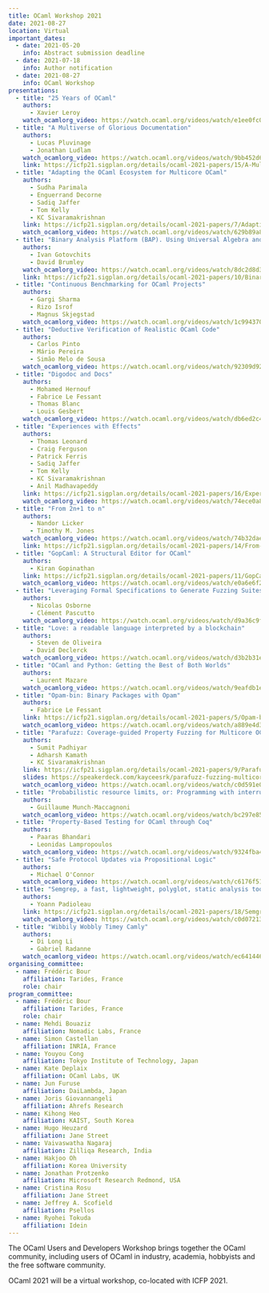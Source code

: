 ```yaml
---
title: OCaml Workshop 2021
date: 2021-08-27
location: Virtual
important_dates:
  - date: 2021-05-20
    info: Abstract submission deadline 
  - date: 2021-07-18
    info: Author notification
  - date: 2021-08-27
    info: OCaml Workshop
presentations:
  - title: "25 Years of OCaml"
    authors:
      - Xavier Leroy
    watch_ocamlorg_video: https://watch.ocaml.org/videos/watch/e1ee0fc0-50ef-4a1c-894a-17df181424cb
  - title: "A Multiverse of Glorious Documentation"
    authors:
      - Lucas Pluvinage
      - Jonathan Ludlam
    watch_ocamlorg_video: https://watch.ocaml.org/videos/watch/9bb452d6-1829-4dac-a6a2-46b31050c931
    link: https://icfp21.sigplan.org/details/ocaml-2021-papers/15/A-Multiverse-of-Glorious-Documentation 
  - title: "Adapting the OCaml Ecosystem for Multicore OCaml"
    authors:
      - Sudha Parimala 
      - Enguerrand Decorne
      - Sadiq Jaffer
      - Tom Kelly
      - KC Sivaramakrishnan
    link: https://icfp21.sigplan.org/details/ocaml-2021-papers/7/Adapting-the-OCaml-ecosystem-for-Multicore-OCaml
    watch_ocamlorg_video: https://watch.ocaml.org/videos/watch/629b89a8-bbd5-490d-98b0-d0c740912b02
  - title: "Binary Analysis Platform (BAP). Using Universal Algebra and Tagless-Final Style for Developing Representation-Agnostic Frameworks"
    authors:
      - Ivan Gotovchits
      - David Brumley
    watch_ocamlorg_video: https://watch.ocaml.org/videos/watch/8dc2d8d3-c140-4c3d-a8fe-a6fcf6fba988
    link: https://icfp21.sigplan.org/details/ocaml-2021-papers/10/Binary-Analysis-Platform-BAP-Using-Universal-Algebra-and-Tagless-Final-Style-for-D
  - title: "Continuous Benchmarking for OCaml Projects"
    authors:
      - Gargi Sharma
      - Rizo Isrof
      - Magnus Skjegstad
    watch_ocamlorg_video: https://watch.ocaml.org/videos/watch/1c994370-1aaa-4db6-b901-d762786e4904
  - title: "Deductive Verification of Realistic OCaml Code"
    authors:
      - Carlos Pinto
      - Mário Pereira
      - Simão Melo de Sousa
    watch_ocamlorg_video: https://watch.ocaml.org/videos/watch/92309d92-8cbf-4545-980c-209c96e42a79
  - title: "Digodoc and Docs"
    authors:
      - Mohamed Hernouf
      - Fabrice Le Fessant
      - Thomas Blanc
      - Louis Gesbert
    watch_ocamlorg_video: https://watch.ocaml.org/videos/watch/db6ed2c4-e940-4d5f-82ee-d3d20eb4ceb7
  - title: "Experiences with Effects"
    authors:
      - Thomas Leonard
      - Craig Ferguson
      - Patrick Ferris
      - Sadiq Jaffer
      - Tom Kelly
      - KC Sivaramakrishnan
      - Anil Madhavapeddy
    link: https://icfp21.sigplan.org/details/ocaml-2021-papers/16/Experiences-with-Effects
    watch_ocamlorg_video: https://watch.ocaml.org/videos/watch/74ece0a8-380f-4e2a-bef5-c6bb9092be89
  - title: "From 2n+1 to n"
    authors:
      - Nandor Licker
      - Timothy M. Jones
    watch_ocamlorg_video: https://watch.ocaml.org/videos/watch/74b32dae-11c6-4713-be1b-946260196e50
    link: https://icfp21.sigplan.org/details/ocaml-2021-papers/14/From-2n-1-to-n
  - title: "GopCaml: A Structural Editor for OCaml"
    authors:
      - Kiran Gopinathan
    link: https://icfp21.sigplan.org/details/ocaml-2021-papers/11/GopCaml-A-Structural-Editor-for-OCaml
    watch_ocamlorg_video: https://watch.ocaml.org/videos/watch/e0a6e6f2-0d40-4dfc-9308-001c8e0f64d6
  - title: "Leveraging Formal Specifications to Generate Fuzzing Suites"
    authors:
      - Nicolas Osborne
      - Clément Pascutto
    watch_ocamlorg_video: https://watch.ocaml.org/videos/watch/d9a36c9f-1611-42f9-8854-981b1e2d7d75
  - title: "Love: a readable language interpreted by a blockchain"
    authors:
      - Steven de Oliveira
      - David Declerck
    watch_ocamlorg_video: https://watch.ocaml.org/videos/watch/d3b2b31e-1739-406e-8de7-d5f21bc01836
  - title: "OCaml and Python: Getting the Best of Both Worlds"
    authors:
      - Laurent Mazare
    watch_ocamlorg_video: https://watch.ocaml.org/videos/watch/9eafdb1e-9be9-4a52-98b4-f4696eda4c18
  - title: "Opam-bin: Binary Packages with Opam"
    authors:
      - Fabrice Le Fessant
    link: https://icfp21.sigplan.org/details/ocaml-2021-papers/5/Opam-bin-Binary-Packages-with-Opam
    watch_ocamlorg_video: https://watch.ocaml.org/videos/watch/a889e4d3-0508-4734-b667-7060b0a253cd
  - title: "Parafuzz: Coverage-guided Property Fuzzing for Multicore OCaml programs"
    authors:
      - Sumit Padhiyar
      - Adharsh Kamath
      - KC Sivaramakrishnan
    link: https://icfp21.sigplan.org/details/ocaml-2021-papers/9/Parafuzz-Coverage-guided-Property-Fuzzing-for-Multicore-OCaml-programs
    slides: https://speakerdeck.com/kayceesrk/parafuzz-fuzzing-multicore-ocaml-programs
    watch_ocamlorg_video: https://watch.ocaml.org/videos/watch/c0d591e0-91c9-4eaa-a4d7-c4f514de0a57
  - title: "Probabilistic resource limits, or: Programming with interrupts in OCaml"
    authors: 
      - Guillaume Munch-Maccagnoni
    watch_ocamlorg_video: https://watch.ocaml.org/videos/watch/bc297e85-82dd-4baf-8556-4a3a934978f9
  - title: "Property-Based Testing for OCaml through Coq"
    authors:
      - Paaras Bhandari
      - Leonidas Lampropoulos
    watch_ocamlorg_video: https://watch.ocaml.org/videos/watch/9324fba4-2482-4bab-bfdd-b8881b3ed94a
  - title: "Safe Protocol Updates via Propositional Logic"
    authors:
      - Michael O'Connor
    watch_ocamlorg_video: https://watch.ocaml.org/videos/watch/c6176f51-0277-46f0-937b-1e2721044492
  - title: "Semgrep, a fast, lightweight, polyglot, static analysis tool to find bugs"
    authors:
      - Yoann Padioleau
    link: https://icfp21.sigplan.org/details/ocaml-2021-papers/18/Semgrep-a-fast-lightweight-polyglot-static-analysis-tool-to-find-bugs
    watch_ocamlorg_video: https://watch.ocaml.org/videos/watch/c0d07213-1426-46a1-98e0-0b0c4515c841
  - title: "Wibbily Wobbly Timey Camly"
    authors: 
      - Di Long Li
      - Gabriel Radanne
    watch_ocamlorg_video: https://watch.ocaml.org/videos/watch/ec641446-823b-40ec-a207-85157a18f88e
organising_committee: 
  - name: Frédéric Bour
    affiliation: Tarides, France
    role: chair
program_committee: 
  - name: Frédéric Bour
    affiliation: Tarides, France
    role: chair
  - name: Mehdi Bouaziz
    affiliation: Nomadic Labs, France
  - name: Simon Castellan
    affiliation: INRIA, France
  - name: Youyou Cong
    affiliation: Tokyo Institute of Technology, Japan
  - name: Kate Deplaix
    affiliation: OCaml Labs, UK
  - name: Jun Furuse
    affiliation: DaiLambda, Japan
  - name: Joris Giovannangeli
    affiliation: Ahrefs Research
  - name: Kihong Heo
    affiliation: KAIST, South Korea
  - name: Hugo Heuzard
    affiliation: Jane Street
  - name: Vaivaswatha Nagaraj
    affiliation: Zilliqa Research, India
  - name: Hakjoo Oh
    affiliation: Korea University
  - name: Jonathan Protzenko
    affiliation: Microsoft Research Redmond, USA
  - name: Cristina Rosu
    affiliation: Jane Street
  - name: Jeffrey A. Scofield
    affiliation: Psellos
  - name: Ryohei Tokuda
    affiliation: Idein
---
```


The OCaml Users and Developers Workshop brings together the OCaml community, including users of OCaml in industry, academia, hobbyists and the free software community.

OCaml 2021 will be a virtual workshop, co-located with ICFP 2021.
